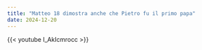 ```yaml
---
title: "Matteo 18 dimostra anche che Pietro fu il primo papa"
date: 2024-12-20
---
```


{{< youtube I_AkIcmrocc >}}
